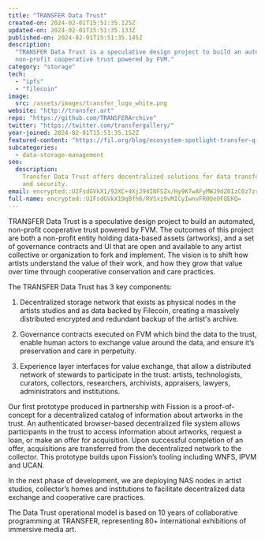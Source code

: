 ```yaml
---
title: "TRANSFER Data Trust"
created-on: 2024-02-01T15:51:35.125Z
updated-on: 2024-02-01T15:51:35.133Z
published-on: 2024-02-01T15:51:35.145Z
description:
  "TRANSFER Data Trust is a speculative design project to build an automated,
  non-profit cooperative trust powered by FVM."
category: "storage"
tech:
  - "ipfs"
  - "filecoin"
image:
  src: /assets/images/transfer_logo_white.png
website: "http://transfer.art"
repo: "https://github.com/TRANSFERArchive"
twitter: "https://twitter.com/transfergallery/"
year-joined: 2024-02-01T15:51:35.152Z
featured-content: "https://fil.org/blog/ecosystem-spotlight-transfer-q-a-on-preserving-artistic-value-with-decentralized-technology-data-sovereignty-and-harnessing-value-of-data/"
subcategories:
  - data-storage-management
seo:
  description:
    Transfer Data Trust offers decentralized solutions for data transfer
    and security.
email: encrypted::U2FsdGVkX1/92XC+4XjJ94INFSZx/Hy9K7wAFyMWJ9dZ0IzC0z7zrLRAgQUy0WXd
full-name: encrypted::U2FsdGVkX19qBfh6/RVSxi9vMICyIwnvFR0QeOFQEKQ=
---
```


TRANSFER Data Trust is a speculative design project to build an automated, non-profit cooperative trust powered by FVM. The outcomes of this project are both a non-profit entity holding data-based assets (artworks), and a set of governance contracts and UI that are open and available to any artist collective or organization to fork and implement. The vision is to shift how artists understand the value of their work, and how they grow that value over time through cooperative conservation and care practices.

The TRANSFER Data Trust has 3 key components:

1. Decentralized storage network that exists as physical nodes in the artists studios and as data backed by Filecoin, creating a massively distributed encrypted and redundant backup of the artist's archive.

2. Governance contracts executed on FVM which bind the data to the trust, enable human actors to exchange value around the data, and ensure it’s preservation and care in perpetuity.

3. Experience layer interfaces for value exchange, that allow a distributed network of stewards to participate in the trust: artists, technologists, curators, collectors, researchers, archivists, appraisers, lawyers, administrators and institutions.

Our first prototype produced in partnership with Fission is a proof-of-concept for a decentralized catalog of information about artworks in the trust. An authenticated browser-based decentralized file system allows participants in the trust to access information about artworks, request a loan, or make an offer for acquisition. Upon successful completion of an offer, acquisitions are transferred from the decentralized network to the collector. This prototype builds upon Fission’s tooling including WNFS, IPVM and UCAN.

In the next phase of development, we are deploying NAS nodes in artist studios, collector’s homes and institutions to facilitate decentralized data exchange and cooperative care practices.

The Data Trust operational model is based on 10 years of collaborative programming at TRANSFER, representing 80+ international exhibitions of immersive media art.
